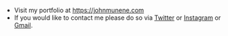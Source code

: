 - Visit my portfolio at https://johnmunene.com
 - If you would like to contact me please do so via [Twitter](https://twitter.com/johnmunene_) or [Instagram](https://instagram.com/johnmunene_) or [Gmail](johnmunene0940@gmail.com).

 
 
 
 
 
 
 
 
 



  
